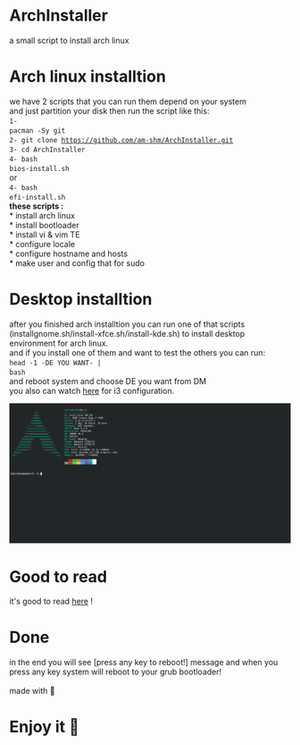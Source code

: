 # ArchInstaller
a small script to install arch linux 

# Arch linux installtion
we have 2 scripts that you can run them depend on your system<br>
and just partition your disk then run the script like this:<br>
<code>1- pacman -Sy git</code><br>
<code>2- git clone https://github.com/am-shm/ArchInstaller.git</code><br>
<code>3- cd ArchInstaller</code><br>
<code>4- bash bios-install.sh</code><br>
or<br>
<code>4- bash efi-install.sh</code><br>
<b>these scripts :</b><br>
     * install arch linux<br>
     * install bootloader<br>
     * install vi & vim TE<br>
     * configure locale<br>
     * configure hostname and hosts<br>
     * make user and config that for sudo<br>

# Desktop installtion
after you finished arch installtion you can run one of that scripts (installgnome.sh/install-xfce.sh/install-kde.sh) to install desktop environment for arch linux.<br>
and if you install one of them and want to test the others you can run:<br>
<code>head -1 -DE YOU WANT- | bash</code><br>
and reboot system and choose DE you want from DM<br>
you also can watch <a href="https://github.com/am-shm/minimal-desktop-configuration">here</a> for i3 configuration.<br>
<center>
    <img src="https://github.com/am-shm/ArchInstaller/blob/main/image_2021-08-25_17-25-52.png">
</center>

# Good to read
it's good to read <a href="https://github.com/am-shm/ArchInstaller/tree/main/about">here</a> !
# Done
in the end you will see [press any key to reboot!] message and when you press any key system will reboot to your grub bootloader!
<br><br>
made with 💙
<br>
<h1>Enjoy it 🍬</h1>
